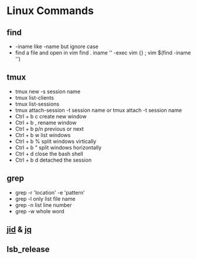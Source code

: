 # Linux Commands

## find

- -iname  like -name but ignore case
- find a file and open in vim
  find . iname '' -exec vim {} \;
  vim $(find -iname '')

## tmux

- tmux new -s session name
- tmux list-clients
- tmux list-sessions
- tmux attach-session -t session name or tmux attach -t session name
- Ctrl + b  c create new window
- Ctrl + b , rename window
- Ctrl + b p/n previous or next
- Ctrl + b  w list windows
- Ctrl + b  % split windows virtically
- Ctrl + b  " split windows horizontally
- Ctrl + d close the bash shell
- Ctrl + b  d detached the session

## grep

- grep -r 'location' -e 'pattern'
- grep -l only list file name
- grep -n list line number
- grep -w whole word

## [jid](https://github.com/simeji/jid) & [jq](https://stedolan.github.io/jq/)
## lsb_release
